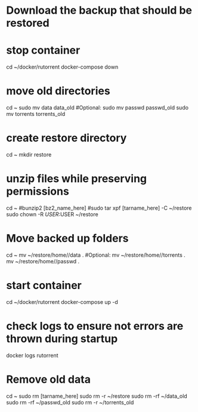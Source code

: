 # Download the backup that should be restored

# stop container
cd ~/docker/rutorrent
docker-compose down

# move old directories
cd ~
sudo mv data data_old
#Optional: 
sudo mv passwd passwd_old
sudo mv torrents torrents_old

# create restore directory
cd ~
mkdir restore

# unzip files while preserving permissions
cd ~
#bunzip2 [bz2_name_here]
#sudo tar xpf [tarname_here] -C ~/restore
sudo chown -R $USER:$USER ~/restore

# Move backed up folders
cd ~
mv ~/restore/home/<backupuser>/data .
#Optional: 
mv ~/restore/home/<backupuser>/torrents .
mv ~/restore/home/<backupuser>/passwd .

# start container
cd ~/docker/rutorrent
docker-compose up -d

# check logs to ensure not errors are thrown during startup
docker logs rutorrent

# Remove old data
cd ~
sudo rm [tarname_here]
sudo rm -r ~/restore
sudo rm -rf ~/data_old
sudo rm -rf ~/passwd_old
sudo rm -r ~/torrents_old